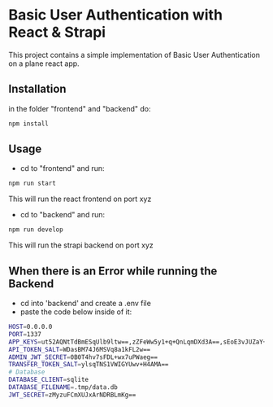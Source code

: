 # Basic User Authentication with React & Strapi
This project contains a simple implementation of Basic User Authentication on a plane react app.

## Installation

in the folder "frontend" and "backend" do:
```bash
npm install
```

## Usage
- cd to "frontend" and run:
```bash
npm run start
```
This will run the react frontend on port xyz


- cd to "backend" and run:
```bash
npm run develop
```
This will run the strapi backend on port xyz

## When there is an Error while running the Backend
- cd into 'backend' and create a .env file
- paste the code below inside of it:
```bash
HOST=0.0.0.0
PORT=1337
APP_KEYS=ut52AQNtTdBmESqUlb9ltw==,zZFeWw5y1+q+QnLqmDXd3A==,sEoE3vJUZaY+dUnDV01tiw==,lTPq+wQ88ge/IKuLKGoSGg==
API_TOKEN_SALT=WDasBM74J6MSVq8a1kFL2w==
ADMIN_JWT_SECRET=0B0T4hv7sFDL+wx7uPWaeg==
TRANSFER_TOKEN_SALT=ylsqTNS1VWIGYUwv+H4AMA==
# Database
DATABASE_CLIENT=sqlite
DATABASE_FILENAME=.tmp/data.db
JWT_SECRET=zMyzuFCmXUJxArNDRBLmKg==
```